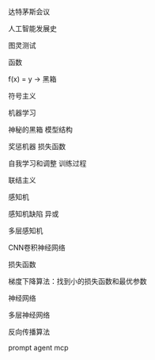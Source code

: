 达特茅斯会议

人工智能发展史

图灵测试

函数

f(x) = y -> 黑箱

符号主义

机器学习

神秘的黑箱  模型结构

奖惩机器   损失函数

自我学习和调整  训练过程

联结主义

感知机

感知机缺陷 异或

多层感知机

CNN卷积神经网络

损失函数

梯度下降算法：找到小的损失函数和最优参数

神经网络

多层神经网络

反向传播算法

prompt agent mcp
